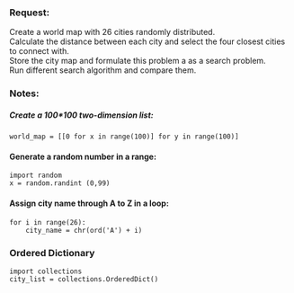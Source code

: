 ### **Request**:  
  Create a world map with 26 cities randomly distributed.  
  Calculate the distance between each city and select the four closest cities to connect with.  
  Store the city map and formulate this problem a as a search problem.  
  Run different search algorithm and compare them.  
  
### **Notes**:  
#####  Create a 100*100 two-dimension list:  
```
world_map = [[0 for x in range(100)] for y in range(100)]
```
#### Generate a random number in a range:  
```
import random
x = random.randint (0,99)
```
#### Assign city name through A to Z in a loop:  
```
for i in range(26):
    city_name = chr(ord('A') + i)
```
### Ordered Dictionary  
```
import collections
city_list = collections.OrderedDict()
```
